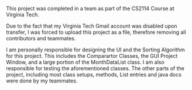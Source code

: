 This project was completed in a team as part of the CS2114 Course at Virginia Tech.


Due to the fact that my Virginia Tech Gmail account was disabled upon transfer, I was forced to upload this project as a file, therefore removing all contributors and teammates.

I am personally responsible for designing the UI and the Sorting Algorithm for this project. This includes the Comparartor Classes, the GUI Project Window, and a large portion of the MonthDataList class. I am also responsible for testing the aforementioned classes. The other parts of the project, including most class setups, methods, List entries and java docs were done by my teammates.
